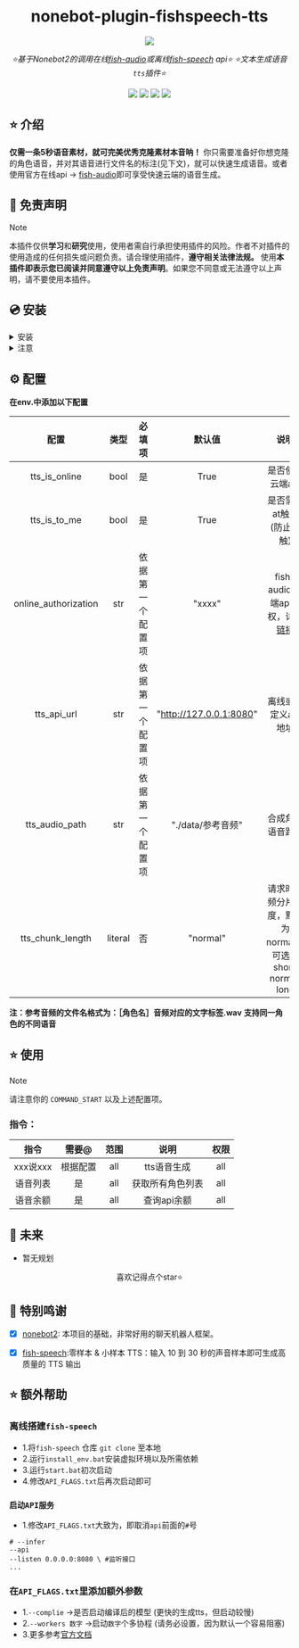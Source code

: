 <div align="center">

# nonebot-plugin-fishspeech-tts

<a href="https://v2.nonebot.dev/store"><img src="https://count.getloli.com/get/@nonebot-plugin-fishspeech-tts?theme=asoul"></a>

_⭐基于Nonebot2的调用在线[fish-audio](https://fish.audio/zh-CN/)或离线[fish-speech](https://github.com/fishaudio/fish-speech) api⭐_
_⭐文本生成语音`tts`插件⭐_


</div>

<div align="center">
<a href="https://www.python.org/downloads/release/python-390/"><img src="https://img.shields.io/badge/python-3.10+-blue"></a>  <a href=""><img src="https://img.shields.io/badge/QQ-1141538825-yellow"></a> <a href="https://github.com/Cvandia/nonebot-plugin-game-torrent/blob/main/LICENCE"><img src="https://img.shields.io/badge/license-MIT-blue"></a> <a href="https://v2.nonebot.dev/"><img src="https://img.shields.io/badge/Nonebot2-2.2.0+-red"></a>
</div>


## ⭐ 介绍

**仅需一条5秒语音素材，就可~~完美~~优秀克隆素材本音呐！**
你只需要准备好你想克隆的角色语音，并对其语音进行文件名的标注(见下文)，就可以快速生成语音。或者使用官方在线api -> [fish-audio](https://fish.audio/zh-CN/)即可享受快速云端的语音生成。

## 📜 免责声明

> [!note]
> 本插件仅供**学习**和**研究**使用，使用者需自行承担使用插件的风险。作者不对插件的使用造成的任何损失或问题负责。请合理使用插件，**遵守相关法律法规。**
使用**本插件即表示您已阅读并同意遵守以上免责声明**。如果您不同意或无法遵守以上声明，请不要使用本插件。


## 💿 安装

<details>
<summary>安装</summary>

`pipx` 安装

```
pipx install nonebot-plugin-fishspeech-tts -U
```
> [!note] 在nonebot的pyproject.toml中的plugins = ["xxx"]添加此插件

`nb-cli`安装
```
nb plugin install nonebot-plugin-fishspeech-tts -U
```

`git clone`安装(不推荐)

- 命令窗口`cmd`下运行
```bash
git clone https://github.com/Cvandia/nonebot-plugin-fishspeech-tts
```
- 在窗口运行处
将文件夹`nonebot-plugin-fishspeech-tts`复制到bot根目录下的`src/plugins`(或创建bot时的其他名称`xxx/plugins`)

 
 </details>
 
 <details>
 <summary>注意</summary>
 
 推荐镜像站下载
  
 清华源```https://pypi.tuna.tsinghua.edu.cn/simple```
 
 阿里源```https://mirrors.aliyun.com/pypi/simple/```

</details>

## ⚙️ 配置

**在env.中添加以下配置**

| 配置 | 类型 |必填项| 默认值 | 说明 |
|:-----:|:----:|:----:|:---:|:----:|
|tts_is_online|bool|是|True|是否使用云端api|
|tts_is_to_me|bool|是|True|是否需要at触发(防止误触)|
|online_authorization|str|依据第一个配置项|"xxxx"|fish-audio 后端api鉴权，详见[链接](https://fish.audio/zh-CN/go-api/api-keys/)||
|tts_api_url|str|依据第一个配置项|"http://127.0.0.1:8080"|离线或自定义api地址
|tts_audio_path|str|依据第一个配置项|"./data/参考音频"|合成角色语音路劲|
|tts_chunk_length|literal|否|"normal"|请求时音频分片长度，默认为normal，可选：short, normal, long|

**注：参考音频的文件名格式为：［角色名］音频对应的文字标签.wav**
**支持同一角色的不同语音**

## ⭐ 使用

> [!note]
> 请注意你的 `COMMAND_START` 以及上述配置项。

### 指令：

| 指令 | 需要@ | 范围 | 说明 |权限|
|:---:|:---:|:---:|:---:|:---:|
|xxx说xxx|根据配置|all|tts语音生成|all|
|语音列表|是|all|获取所有角色列表|all|
|语音余额|是|all|查询api余额|all|

## 🌙 未来
 - 暂无规划

<center>喜欢记得点个star⭐</center>

## 💝 特别鸣谢

- [x] [nonebot2](https://github.com/nonebot/nonebot2): 本项目的基础，非常好用的聊天机器人框架。
- [x] [fish-speech](https://github.com/fishaudio/fish-speech):零样本 & 小样本 TTS：输入 10 到 30 秒的声音样本即可生成高质量的 TTS 输出


## ⭐ 额外帮助
### 离线搭建`fish-speech`
- 1.将`fish-speech` 仓库 `git clone` 至本地
- 2.运行`install_env.bat`安装虚拟环境以及所需依赖
- 3.运行`start.bat`初次启动
- 4.修改`API_FLAGS.txt`后再次启动即可

### `启动API服务`

- 1.修改`API_FLAGS.txt`大致为，即取消`api`前面的`#`号
```
# --infer
--api
--listen 0.0.0.0:8080 \ #监听接口
...

```
### 在`API_FLAGS.txt`里添加额外参数
- 1.`--complie` ->是否启动编译后的模型 (更快的生成tts，但启动较慢)
- 2.`--workers 数字` ->启动`数字`个多协程 (请务必设置，因为默认一个容易阻塞)
- 3.更多参考[官方文档](https://speech.fish.audio/zh)

